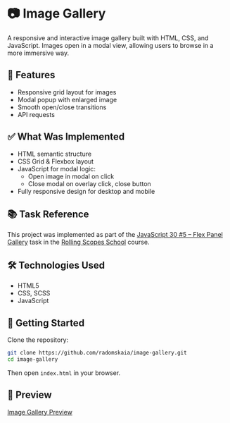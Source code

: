 # 📷 Image Gallery

A responsive and interactive image gallery built with HTML, CSS, and JavaScript. Images open in a modal view, allowing users to browse in a more immersive way.

## 🌟 Features

- Responsive grid layout for images
- Modal popup with enlarged image
- Smooth open/close transitions
- API requests

## ✅ What Was Implemented

- HTML semantic structure
- CSS Grid & Flexbox layout
- JavaScript for modal logic:
  - Open image in modal on click
  - Close modal on overlay click, close button
- Fully responsive design for desktop and mobile

## 📚 Task Reference

This project was implemented as part of the [JavaScript 30 #5 – Flex Panel Gallery](https://github.com/rolling-scopes-school/tasks/blob/master/tasks/js30%23/js30-5.md) task in the [Rolling Scopes School](https://rs.school) course.

## 🛠️ Technologies Used

- HTML5
- CSS, SCSS
- JavaScript


## 🚀 Getting Started

Clone the repository:

```bash
git clone https://github.com/radomskaia/image-gallery.git
cd image-gallery
````

Then open `index.html` in your browser.

## 📸 Preview

[Image Gallery Preview](https://radomskaia.github.io/image-gallery)

